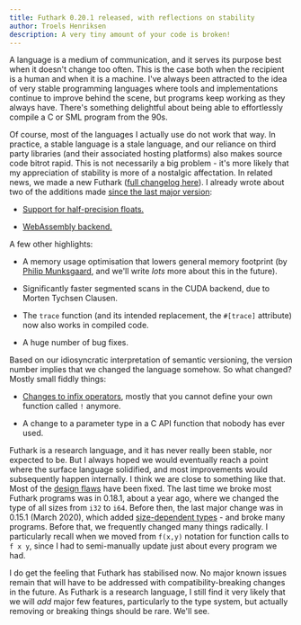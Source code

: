 ```yaml
---
title: Futhark 0.20.1 released, with reflections on stability
author: Troels Henriksen
description: A very tiny amount of your code is broken!
---
```


A language is a medium of communication, and it serves its purpose
best when it doesn't change too often.  This is the case both when the
recipient is a human and when it is a machine.  I've always been
attracted to the idea of very stable programming languages where
tools and implementations continue to improve behind the scene, but
programs keep working as they always have.  There's something
delightful about being able to effortlessly compile a C or SML program
from the 90s.

Of course, most of the languages I actually use do not work that way.
In practice, a stable language is a stale language, and our reliance
on third party libraries (and their associated hosting platforms) also
makes source code bitrot rapid.  This is not necessarily a big
problem - it's more likely that my appreciation of stability is more
of a nostalgic affectation.  In related news, we made a new Futhark
([full changelog
here](https://github.com/diku-dk/futhark/releases/tag/v0.20.1)).  I
already wrote about two of the additions made [since the last major
version](2021-03-04-futhark-0.19.1-released.html):

* [Support for half-precision floats.](2021-08-05-half-precision-floats.html)

* [WebAssembly backend.](2021-08-26-futhark-in-the-browser.html)

A few other highlights:

* A memory usage optimisation that lowers general memory footprint (by
  [Philip Munksgaard](https://munksgaard.me/), and we'll write *lots*
  more about this in the future).

* Significantly faster segmented scans in the CUDA backend, due to
  Morten Tychsen Clausen.

* The `trace` function (and its intended replacement, the `#[trace]`
  attribute) now also works in compiled code.

* A huge number of bug fixes.

Based on our idiosyncratic interpretation of semantic versioning, the
version number implies that we changed the language somehow.  So what
changed?  Mostly small fiddly things:

* [Changes to infix operators](2021-08-16-on-prefix-operators.html),
  mostly that you cannot define your own function called `!` anymore.

* A change to a parameter type in a C API function that nobody has ever used.

Futhark is a research language, and it has never really been stable,
nor expected to be.  But I always hoped we would eventually reach a
point where the surface language solidified, and most improvements
would subsequently happen internally.  I think we are close to
something like that.  Most of the [design
flaws](2019-12-18-design-flaws-in-futhark.html) have been fixed.  The
last time we broke most Futhark programs was in 0.18.1, about a year
ago, where we changed the type of all sizes from `i32` to `i64`.
Before then, the last major change was in 0.15.1 (March 2020), which
added [size-dependent
types](https://futhark-lang.org/blog/2019-08-03-towards-size-types.html) -
and broke many programs.  Before that, we frequently changed many
things radically.  I particularly recall when we moved from `f(x,y)`
notation for function calls to `f x y`, since I had to semi-manually
update just about every program we had.

I do get the feeling that Futhark has stabilised now.  No major known
issues remain that will have to be addressed with
compatibility-breaking changes in the future.  As Futhark is a
research language, I still find it very likely that we will *add*
major few features, particularly to the type system, but actually
removing or breaking things should be rare.  We'll see.
